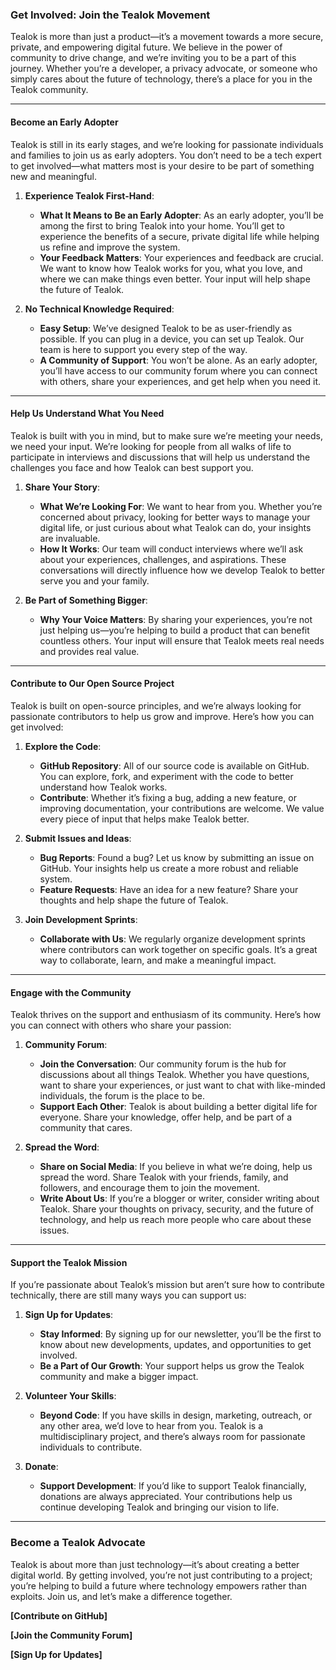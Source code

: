 ### **Get Involved: Join the Tealok Movement**

Tealok is more than just a product—it’s a movement towards a more secure, private, and empowering digital future. We believe in the power of community to drive change, and we’re inviting you to be a part of this journey. Whether you’re a developer, a privacy advocate, or someone who simply cares about the future of technology, there’s a place for you in the Tealok community.

---

#### **Become an Early Adopter**

Tealok is still in its early stages, and we’re looking for passionate individuals and families to join us as early adopters. You don’t need to be a tech expert to get involved—what matters most is your desire to be part of something new and meaningful.

1. **Experience Tealok First-Hand**:
    
    - **What It Means to Be an Early Adopter**: As an early adopter, you’ll be among the first to bring Tealok into your home. You’ll get to experience the benefits of a secure, private digital life while helping us refine and improve the system.
    - **Your Feedback Matters**: Your experiences and feedback are crucial. We want to know how Tealok works for you, what you love, and where we can make things even better. Your input will help shape the future of Tealok.
2. **No Technical Knowledge Required**:
    
    - **Easy Setup**: We’ve designed Tealok to be as user-friendly as possible. If you can plug in a device, you can set up Tealok. Our team is here to support you every step of the way.
    - **A Community of Support**: You won’t be alone. As an early adopter, you’ll have access to our community forum where you can connect with others, share your experiences, and get help when you need it.

---

#### **Help Us Understand What You Need**

Tealok is built with you in mind, but to make sure we’re meeting your needs, we need your input. We’re looking for people from all walks of life to participate in interviews and discussions that will help us understand the challenges you face and how Tealok can best support you.

1. **Share Your Story**:
    
    - **What We’re Looking For**: We want to hear from you. Whether you’re concerned about privacy, looking for better ways to manage your digital life, or just curious about what Tealok can do, your insights are invaluable.
    - **How It Works**: Our team will conduct interviews where we’ll ask about your experiences, challenges, and aspirations. These conversations will directly influence how we develop Tealok to better serve you and your family.
2. **Be Part of Something Bigger**:
    
    - **Why Your Voice Matters**: By sharing your experiences, you’re not just helping us—you’re helping to build a product that can benefit countless others. Your input will ensure that Tealok meets real needs and provides real value.

---

#### **Contribute to Our Open Source Project**

Tealok is built on open-source principles, and we’re always looking for passionate contributors to help us grow and improve. Here’s how you can get involved:

1. **Explore the Code**:
    
    - **GitHub Repository**: All of our source code is available on GitHub. You can explore, fork, and experiment with the code to better understand how Tealok works.
    - **Contribute**: Whether it’s fixing a bug, adding a new feature, or improving documentation, your contributions are welcome. We value every piece of input that helps make Tealok better.
2. **Submit Issues and Ideas**:
    
    - **Bug Reports**: Found a bug? Let us know by submitting an issue on GitHub. Your insights help us create a more robust and reliable system.
    - **Feature Requests**: Have an idea for a new feature? Share your thoughts and help shape the future of Tealok.
3. **Join Development Sprints**:
    
    - **Collaborate with Us**: We regularly organize development sprints where contributors can work together on specific goals. It’s a great way to collaborate, learn, and make a meaningful impact.

---

#### **Engage with the Community**

Tealok thrives on the support and enthusiasm of its community. Here’s how you can connect with others who share your passion:

1. **Community Forum**:
    
    - **Join the Conversation**: Our community forum is the hub for discussions about all things Tealok. Whether you have questions, want to share your experiences, or just want to chat with like-minded individuals, the forum is the place to be.
    - **Support Each Other**: Tealok is about building a better digital life for everyone. Share your knowledge, offer help, and be part of a community that cares.
2. **Spread the Word**:
    
    - **Share on Social Media**: If you believe in what we’re doing, help us spread the word. Share Tealok with your friends, family, and followers, and encourage them to join the movement.
    - **Write About Us**: If you’re a blogger or writer, consider writing about Tealok. Share your thoughts on privacy, security, and the future of technology, and help us reach more people who care about these issues.

---

#### **Support the Tealok Mission**

If you’re passionate about Tealok’s mission but aren’t sure how to contribute technically, there are still many ways you can support us:

1. **Sign Up for Updates**:
    
    - **Stay Informed**: By signing up for our newsletter, you’ll be the first to know about new developments, updates, and opportunities to get involved.
    - **Be a Part of Our Growth**: Your support helps us grow the Tealok community and make a bigger impact.
2. **Volunteer Your Skills**:
    
    - **Beyond Code**: If you have skills in design, marketing, outreach, or any other area, we’d love to hear from you. Tealok is a multidisciplinary project, and there’s always room for passionate individuals to contribute.
3. **Donate**:
    
    - **Support Development**: If you’d like to support Tealok financially, donations are always appreciated. Your contributions help us continue developing Tealok and bringing our vision to life.

---

### **Become a Tealok Advocate**

Tealok is about more than just technology—it’s about creating a better digital world. By getting involved, you’re not just contributing to a project; you’re helping to build a future where technology empowers rather than exploits. Join us, and let’s make a difference together.

**[Contribute on GitHub]**

**[Join the Community Forum]**

**[Sign Up for Updates]**